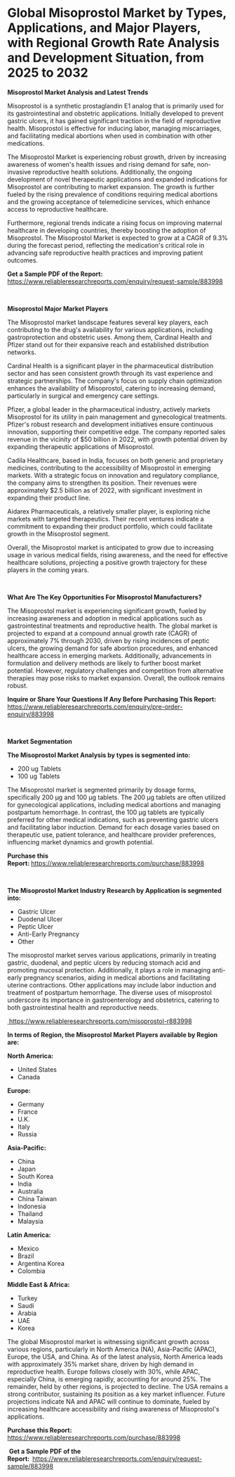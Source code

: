 <p><h1>Global Misoprostol Market by Types, Applications, and Major Players, with Regional Growth Rate Analysis and Development Situation, from 2025 to 2032</h1></p><p><strong>Misoprostol Market Analysis and Latest Trends</strong></p>
<p><p>Misoprostol is a synthetic prostaglandin E1 analog that is primarily used for its gastrointestinal and obstetric applications. Initially developed to prevent gastric ulcers, it has gained significant traction in the field of reproductive health. Misoprostol is effective for inducing labor, managing miscarriages, and facilitating medical abortions when used in combination with other medications. </p><p>The Misoprostol Market is experiencing robust growth, driven by increasing awareness of women's health issues and rising demand for safe, non-invasive reproductive health solutions. Additionally, the ongoing development of novel therapeutic applications and expanded indications for Misoprostol are contributing to market expansion. The growth is further fueled by the rising prevalence of conditions requiring medical abortions and the growing acceptance of telemedicine services, which enhance access to reproductive healthcare. </p><p>Furthermore, regional trends indicate a rising focus on improving maternal healthcare in developing countries, thereby boosting the adoption of Misoprostol. The Misoprostol Market is expected to grow at a CAGR of 9.3% during the forecast period, reflecting the medication's critical role in advancing safe reproductive health practices and improving patient outcomes.</p></p>
<p><strong>Get a Sample PDF of the Report:&nbsp;</strong> <a href="https://www.reliableresearchreports.com/enquiry/request-sample/883998?utm_campaign=3225&utm_medium=2&utm_source=Github&utm_content=ia&utm_term=19042025&utm_id=misoprostol">https://www.reliableresearchreports.com/enquiry/request-sample/883998</a></p>
<p>&nbsp;</p>
<p><strong>Misoprostol Major Market Players</strong></p>
<p><p>The Misoprostol market landscape features several key players, each contributing to the drug's availability for various applications, including gastroprotection and obstetric uses. Among them, Cardinal Health and Pfizer stand out for their expansive reach and established distribution networks.</p><p>Cardinal Health is a significant player in the pharmaceutical distribution sector and has seen consistent growth through its vast experience and strategic partnerships. The company's focus on supply chain optimization enhances the availability of Misoprostol, catering to increasing demand, particularly in surgical and emergency care settings.</p><p>Pfizer, a global leader in the pharmaceutical industry, actively markets Misoprostol for its utility in pain management and gynecological treatments. Pfizer's robust research and development initiatives ensure continuous innovation, supporting their competitive edge. The company reported sales revenue in the vicinity of $50 billion in 2022, with growth potential driven by expanding therapeutic applications of Misoprostol.</p><p>Cadila Healthcare, based in India, focuses on both generic and proprietary medicines, contributing to the accessibility of Misoprostol in emerging markets. With a strategic focus on innovation and regulatory compliance, the company aims to strengthen its position. Their revenues were approximately $2.5 billion as of 2022, with significant investment in expanding their product line.</p><p>Aidarex Pharmaceuticals, a relatively smaller player, is exploring niche markets with targeted therapeutics. Their recent ventures indicate a commitment to expanding their product portfolio, which could facilitate growth in the Misoprostol segment.</p><p>Overall, the Misoprostol market is anticipated to grow due to increasing usage in various medical fields, rising awareness, and the need for effective healthcare solutions, projecting a positive growth trajectory for these players in the coming years.</p></p>
<p>&nbsp;</p>
<p><strong>What Are The Key Opportunities For Misoprostol Manufacturers?</strong></p>
<p><p>The Misoprostol market is experiencing significant growth, fueled by increasing awareness and adoption in medical applications such as gastrointestinal treatments and reproductive health. The global market is projected to expand at a compound annual growth rate (CAGR) of approximately 7% through 2030, driven by rising incidences of peptic ulcers, the growing demand for safe abortion procedures, and enhanced healthcare access in emerging markets. Additionally, advancements in formulation and delivery methods are likely to further boost market potential. However, regulatory challenges and competition from alternative therapies may pose risks to market expansion. Overall, the outlook remains robust.</p></p>
<p><strong>Inquire or Share Your Questions If Any Before Purchasing This Report:</strong> <a href="https://www.reliableresearchreports.com/enquiry/pre-order-enquiry/883998?utm_campaign=3225&utm_medium=2&utm_source=Github&utm_content=ia&utm_term=19042025&utm_id=misoprostol">https://www.reliableresearchreports.com/enquiry/pre-order-enquiry/883998</a></p>
<p>&nbsp;</p>
<p><strong>Market Segmentation</strong></p>
<p><strong>The Misoprostol Market Analysis by types is segmented into:</strong></p>
<p><ul><li>200 ug Tablets</li><li>100 ug Tablets</li></ul></p>
<p><p>The Misoprostol market is segmented primarily by dosage forms, specifically 200 µg and 100 µg tablets. The 200 µg tablets are often utilized for gynecological applications, including medical abortions and managing postpartum hemorrhage. In contrast, the 100 µg tablets are typically preferred for other medical indications, such as preventing gastric ulcers and facilitating labor induction. Demand for each dosage varies based on therapeutic use, patient tolerance, and healthcare provider preferences, influencing market dynamics and growth potential.</p></p>
<p><strong>Purchase this Report:&nbsp;</strong><a href="https://www.reliableresearchreports.com/purchase/883998?utm_campaign=3225&utm_medium=2&utm_source=Github&utm_content=ia&utm_term=19042025&utm_id=misoprostol">https://www.reliableresearchreports.com/purchase/883998</a></p>
<p>&nbsp;</p>
<p><strong>The Misoprostol Market Industry Research by Application is segmented into:</strong></p>
<p><ul><li>Gastric Ulcer</li><li>Duodenal Ulcer</li><li>Peptic Ulcer</li><li>Anti-Early Pregnancy</li><li>Other</li></ul></p>
<p><p>The misoprostol market serves various applications, primarily in treating gastric, duodenal, and peptic ulcers by reducing stomach acid and promoting mucosal protection. Additionally, it plays a role in managing anti-early pregnancy scenarios, aiding in medical abortions and facilitating uterine contractions. Other applications may include labor induction and treatment of postpartum hemorrhage. The diverse uses of misoprostol underscore its importance in gastroenterology and obstetrics, catering to both gastrointestinal health and reproductive needs.</p></p>
<p><a href="https://www.reliableresearchreports.com/misoprostol-r883998?utm_campaign=3225&utm_medium=2&utm_source=Github&utm_content=ia&utm_term=19042025&utm_id=misoprostol">&nbsp;https://www.reliableresearchreports.com/misoprostol-r883998</a></p>
<p><strong>In terms of Region, the Misoprostol Market Players available by Region are:</strong></p>
<p>
    <p> <strong> North America: </strong>
        <ul>
            <li>United States</li>
            <li>Canada</li>
        </ul>
        </p> 
    <p> <strong> Europe: </strong>
        <ul>
            <li>Germany</li>
            <li>France</li>
            <li>U.K.</li>
            <li>Italy</li>
            <li>Russia</li>
        </ul>
        </p> 
    <p> <strong> Asia-Pacific: </strong>
        <ul>
            <li>China</li>
            <li>Japan</li>
            <li>South Korea</li>
            <li>India</li>
            <li>Australia</li>
            <li>China Taiwan</li>
            <li>Indonesia</li>
            <li>Thailand</li>
            <li>Malaysia</li>
        </ul>
        </p> 
    <p> <strong> Latin America: </strong>
        <ul>
            <li>Mexico</li>
            <li>Brazil</li>
            <li>Argentina Korea</li>
            <li>Colombia</li>
        </ul>
        </p> 
    <p> <strong> Middle East & Africa: </strong>
        <ul>
            <li>Turkey</li>
            <li>Saudi</li>
            <li>Arabia</li>
            <li>UAE</li>
            <li>Korea</li>
        </ul>
    </p>
    </p>
<p><p>The global Misoprostol market is witnessing significant growth across various regions, particularly in North America (NA), Asia-Pacific (APAC), Europe, the USA, and China. As of the latest analysis, North America leads with approximately 35% market share, driven by high demand in reproductive health. Europe follows closely with 30%, while APAC, especially China, is emerging rapidly, accounting for around 25%. The remainder, held by other regions, is projected to decline. The USA remains a strong contributor, sustaining its position as a key market influencer. Future projections indicate NA and APAC will continue to dominate, fueled by increasing healthcare accessibility and rising awareness of Misoprostol's applications.</p></p>
<p><strong>Purchase this Report: </strong><a href="https://www.reliableresearchreports.com/purchase/883998?utm_campaign=3225&utm_medium=2&utm_source=Github&utm_content=ia&utm_term=19042025&utm_id=misoprostol">https://www.reliableresearchreports.com/purchase/883998</a></p>
<p>&nbsp;<strong>Get a Sample PDF of the Report:&nbsp;&nbsp;</strong><a href="https://www.reliableresearchreports.com/enquiry/request-sample/883998?utm_campaign=3225&utm_medium=2&utm_source=Github&utm_content=ia&utm_term=19042025&utm_id=misoprostol">https://www.reliableresearchreports.com/enquiry/request-sample/883998</a></p>
<p><strong></strong></p>
<p><p></p><p></p><p></p></p>
